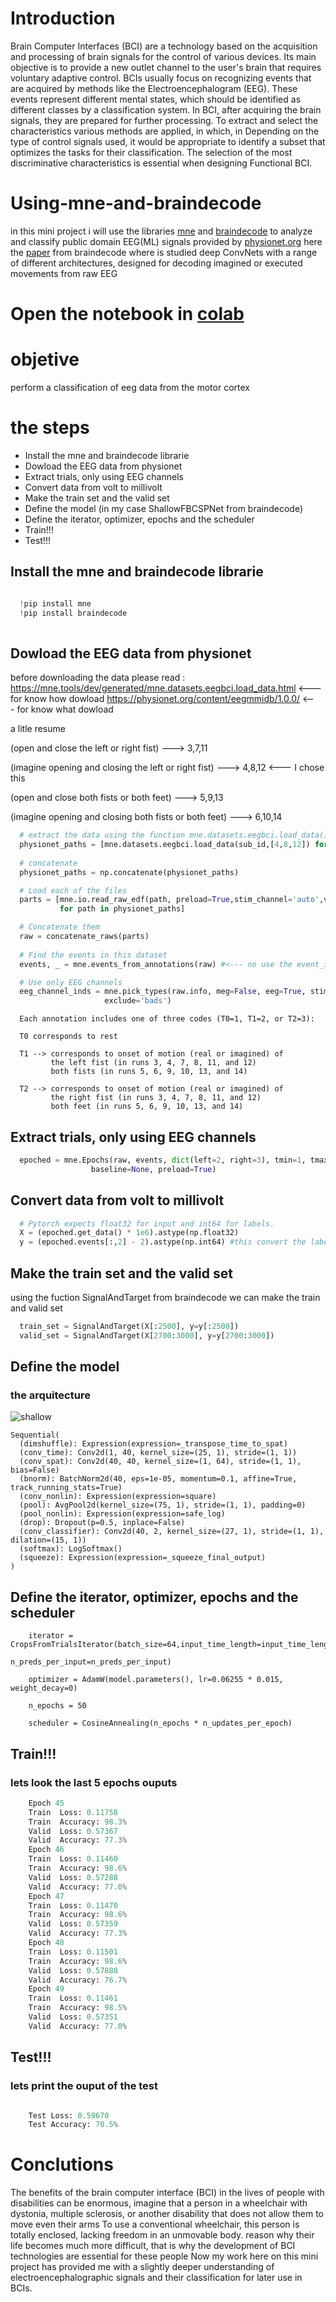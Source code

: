 
# Introduction

Brain Computer Interfaces (BCI) are a technology based on the
acquisition and processing of brain signals for the control of various
devices. Its main objective is to provide a new outlet channel to the
user's brain that requires voluntary adaptive control. BCIs usually focus on recognizing events that are acquired by methods like the Electroencephalogram (EEG). 
These events represent different
mental states, which should be identified as different classes by
a classification system. In BCI, after acquiring the brain signals, they are prepared for further processing. To extract
and select the characteristics various methods are applied, in which, in
Depending on the type of control signals used, it would be appropriate to identify
a subset that optimizes the tasks for their classification. The selection of
the most discriminative characteristics is essential when designing
Functional BCI.

# Using-mne-and-braindecode
in this mini project i will use the libraries [mne](https://mne.tools/dev/index.html) and [braindecode](https://robintibor.github.io/braindecode/index.html) to analyze and classify public domain EEG(ML) signals provided by [physionet.org](https://physionet.org/content/eegmmidb/1.0.0/)
here the [paper](https://arxiv.org/pdf/1703.05051.pdf) from braindecode where is studied deep ConvNets with a range of different architectures, designed for decoding imagined or executed movements from raw EEG 

# Open the notebook in [colab](https://colab.research.google.com/drive/1a6st3wbP3pNUJw__Ys71ckfUxCbWqFIK)

# objetive

perform a classification of eeg data from the motor cortex


# the steps 
- Install the mne and braindecode librarie
- Dowload the EEG data from physionet
- Extract trials, only using EEG channels
- Convert data from volt to millivolt
- Make the train set and the valid set
- Define the model (in my case ShallowFBCSPNet from braindecode)
- Define the iterator, optimizer, epochs and the scheduler
- Train!!! 
- Test!!!

## Install the mne and braindecode librarie
```python

  !pip install mne
  !pip install braindecode
  
```
## Dowload the EEG data from physionet

before downloading the data please read :
https://mne.tools/dev/generated/mne.datasets.eegbci.load_data.html <--- for know how dowload
https://physionet.org/content/eegmmidb/1.0.0/ <--- for know what dowload 

a litle resume 

 (open and close the left or right fist)               ---> 3,7,11 
 
 (imagine opening and closing the left or right fist)  ---> 4,8,12 <--- I chose this
 
 (open and close both fists or both feet)              ---> 5,9,13
 
 (imagine opening and closing both fists or both feet) ---> 6,10,14


```python
  # extract the data using the function mne.datasets.eegbci.load_data()
  physionet_paths = [mne.datasets.eegbci.load_data(sub_id,[4,8,12]) for sub_id in range(1,80)]
  
  # concatenate 
  physionet_paths = np.concatenate(physionet_paths)

  # Load each of the files
  parts = [mne.io.read_raw_edf(path, preload=True,stim_channel='auto',verbose='WARNING')
           for path in physionet_paths]

  # Concatenate them
  raw = concatenate_raws(parts)
  
  # Find the events in this dataset
  events, _ = mne.events_from_annotations(raw) #<--- no use the event_id for that is the "_"

  # Use only EEG channels
  eeg_channel_inds = mne.pick_types(raw.info, meg=False, eeg=True, stim=False, eog=False,
                     exclude='bads')
```
 ```
   Each annotation includes one of three codes (T0=1, T1=2, or T2=3):

   T0 corresponds to rest

   T1 --> corresponds to onset of motion (real or imagined) of
          the left fist (in runs 3, 4, 7, 8, 11, and 12)
          both fists (in runs 5, 6, 9, 10, 13, and 14)

   T2 --> corresponds to onset of motion (real or imagined) of
          the right fist (in runs 3, 4, 7, 8, 11, and 12)
          both feet (in runs 5, 6, 9, 10, 13, and 14)
```
## Extract trials, only using EEG channels

```python
  epoched = mne.Epochs(raw, events, dict(left=2, right=3), tmin=1, tmax=4.1, proj=False, picks=eeg_channel_inds,
                  baseline=None, preload=True)
```

## Convert data from volt to millivolt
```python
  # Pytorch expects float32 for input and int64 for labels.
  X = (epoched.get_data() * 1e6).astype(np.float32)
  y = (epoched.events[:,2] - 2).astype(np.int64) #this convert the labels left=2 and right=3 to 0 and 1 respectively
```
## Make the train set and the valid set
using the fuction SignalAndTarget from braindecode we can make the train and valid set

```python
  train_set = SignalAndTarget(X[:2500], y=y[:2500]) 
  valid_set = SignalAndTarget(X[2700:3000], y=y[2700:3000]) 
```
## Define the model
### the arquitecture

![shallow](https://github.com/DavidSilveraGabriel/Using-mne-and-braindecode/blob/master/img/shallow%20img.png)

    Sequential(
      (dimshuffle): Expression(expression=_transpose_time_to_spat)
      (conv_time): Conv2d(1, 40, kernel_size=(25, 1), stride=(1, 1))
      (conv_spat): Conv2d(40, 40, kernel_size=(1, 64), stride=(1, 1), bias=False)
      (bnorm): BatchNorm2d(40, eps=1e-05, momentum=0.1, affine=True, track_running_stats=True)
      (conv_nonlin): Expression(expression=square)
      (pool): AvgPool2d(kernel_size=(75, 1), stride=(1, 1), padding=0)
      (pool_nonlin): Expression(expression=safe_log)
      (drop): Dropout(p=0.5, inplace=False)
      (conv_classifier): Conv2d(40, 2, kernel_size=(27, 1), stride=(1, 1), dilation=(15, 1))
      (softmax): LogSoftmax()
      (squeeze): Expression(expression=_squeeze_final_output)
    )

## Define the iterator, optimizer, epochs and the scheduler

```pytohn
    iterator = CropsFromTrialsIterator(batch_size=64,input_time_length=input_time_length,
                                      n_preds_per_input=n_preds_per_input)

    optimizer = AdamW(model.parameters(), lr=0.06255 * 0.015, weight_decay=0)

    n_epochs = 50

    scheduler = CosineAnnealing(n_epochs * n_updates_per_epoch)
```

## Train!!! 
### lets look the last 5 epochs ouputs 
```python
    Epoch 45
    Train  Loss: 0.11758
    Train  Accuracy: 98.3%
    Valid  Loss: 0.57367
    Valid  Accuracy: 77.3%
    Epoch 46
    Train  Loss: 0.11460
    Train  Accuracy: 98.6%
    Valid  Loss: 0.57288
    Valid  Accuracy: 77.0%
    Epoch 47
    Train  Loss: 0.11470
    Train  Accuracy: 98.6%
    Valid  Loss: 0.57359
    Valid  Accuracy: 77.3%
    Epoch 48
    Train  Loss: 0.11501
    Train  Accuracy: 98.6%
    Valid  Loss: 0.57888
    Valid  Accuracy: 76.7%
    Epoch 49
    Train  Loss: 0.11461
    Train  Accuracy: 98.5%
    Valid  Loss: 0.57351
    Valid  Accuracy: 77.0%
```
## Test!!!
### lets print the ouput of the test 

```python

    Test Loss: 0.59670
    Test Accuracy: 70.5%

```

# Conclutions 

The benefits of the brain computer interface (BCI) in the lives of people with disabilities can be enormous, imagine that a person in a wheelchair with dystonia, multiple sclerosis, or another disability that does not allow them to move even their arms To use a conventional wheelchair, this person is totally enclosed, lacking freedom in an unmovable body. reason why their life becomes much more difficult, that is why the development of BCI technologies are essential for these people
Now my work here on this mini project has provided me with a slightly deeper understanding of electroencephalographic signals and their classification for later use in BCIs.
